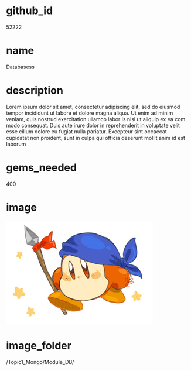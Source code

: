# github_id
52222

# name
Databasess  

# description
Lorem ipsum dolor sit amet, consectetur adipiscing elit, sed do eiusmod tempor incididunt ut labore et dolore magna aliqua. Ut enim ad minim veniam, quis nostrud exercitation ullamco labor is nisi ut aliquip ex ea com modo consequat. Duis aute irure dolor in reprehenderit in voluptate velit esse cillum dolore eu fugiat nulla pariatur. Excepteur sint occaecat cupidatat non proident, sunt in culpa qui officia deserunt mollit anim id est laborum       

# gems_needed
400

# image
<img src="images/dee.jpg">

# image_folder
/Topic1_Mongo/Module_DB/    